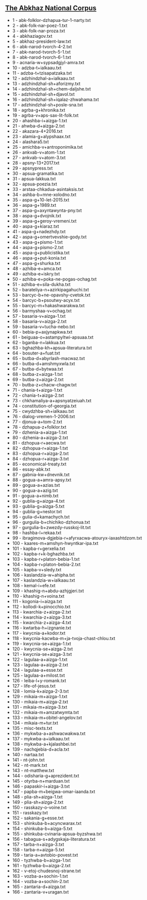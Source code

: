 ## [The Abkhaz National Corpus](https://clarino.uib.no/abnc)
- 1 - abk-folklor-dzhapua-tur-1-narty.txt
- 2 - abk-folk-nar-poez-1.txt
- 3 - abk-folk-nar-proza.txt
- 4 - abkhaziagov.txt
- 5 - abkhaz-president-law.txt
- 6 - abk-narod-tvorch-4-2.txt
- 7 - abk-narod-tvorch-5-1.txt
- 8 - abk-narod-tvorch-6-1.txt
- 9 - acnaria-w+sypsadgjyl-amra.txt
- 10 - adzba-t+ialkaau.txt
- 11 - adzba-t+tzisapatzaka.txt
- 12 - adzhindzhal-a+ialkaau.txt
- 13 - adzhindzhal-sh+aforizmy.txt
- 14 - adzhindzhal-sh+chem-daljshe.txt
- 15 - adzhindzhal-sh+djavol.txt
- 16 - adzhindzhal-sh+iqalaz-zhwahama.txt
- 17 - adzhindzhal-sh+posle-sna.txt
- 18 - agrba-g+khronika.txt
- 19 - agrba-v+aps-sax-lit-folk.txt
- 20 - ahashba-i+aizga-1.txt
- 21 - ahwba-d+aizga-2.txt
- 22 - akazara-4+2016.txt
- 23 - alamia-g+alypshaax.txt
- 24 - alashara5.txt
- 25 - amichba-v+antroponimika.txt
- 26 - ankvab-v+atom-1.txt
- 27 - ankvab-v+atom-3.txt
- 28 - apsny-13+2017.txt
- 29 - apsnypress.txt
- 30 - apsua-gramatika.txt
- 31 - apsua-lakkua.txt
- 32 - apsua-poezia.txt
- 33 - arstaa-chkadua-asintaksis.txt
- 34 - ashba-b+mne-xolodno.txt
- 35 - aspa-g+10-let-2015.txt
- 36 - aspa-g+1989.txt
- 37 - aspa-g+axyntawynta-pny.txt
- 38 - aspa-g+dvojnik.txt
- 39 - aspa-g+geroy-vremeni.txt
- 40 - aspa-g+kiaraz.txt
- 41 - aspa-g+nadezhdy.txt
- 42 - aspa-g+omertvevshie-gody.txt
- 43 - aspa-g+pismo-1.txt
- 44 - aspa-g+pismo-2.txt
- 45 - aspa-g+publicistika.txt
- 46 - aspa-g+put-konia.txt
- 47 - aspa-g+shurka.txt
- 48 - azhiba-e+amca.txt
- 49 - azhiba-e+iskry.txt
- 50 - azhiba-e+poka-ne-pogas-ochag.txt
- 51 - azhiba-e+sila-dukha.txt
- 52 - barateliya-n+azirkipagahuchi.txt
- 53 - barcyc-b+ne-opavshy-cvetok.txt
- 54 - barcyc-b+psoutwy-acyx.txt
- 55 - barcyc-m+hakashwarakwa.txt
- 56 - barmyshaa-v+ochag.txt
- 57 - basaria-v+aizga-1.txt
- 58 - basaria-v+aizga-2.txt
- 59 - basaria-v+tucha-nebo.txt
- 60 - bebia-p+axjynapkwa.txt
- 61 - beiguaa-o+astampyltwi-apsuaa.txt
- 62 - bganba-n+lakkua.txt
- 63 - bghazhba-kh+apsua-literatura.txt
- 64 - bosuter-a+fuat.txt
- 65 - butba-d+abyrlash-macwaz.txt
- 66 - butba-d+amshmyxwla.txt
- 67 - butba-d+bytwaa.txt
- 68 - butba-z+aizga-1.txt
- 69 - butba-z+aizga-2.txt
- 70 - butba-z+chacw-chagw.txt
- 71 - chania-t+aizga-1.txt
- 72 - chania-t+aizga-2.txt
- 73 - chkhamaliya-a+apsnyatzeiuah.txt
- 74 - constitution-of-georgia.txt
- 75 - cwydzhba-sh+ialkaau.txt
- 76 - dialog-vremen-1-2006.txt
- 77 - djonua-a+tom-2.txt
- 78 - dzhapua-z+folklor.txt
- 79 - dzhenia-a+aizga-1.txt
- 80 - dzhenia-a+aizga-2.txt
- 81 - dzhopua-r+aecwa.txt
- 82 - dzhopua-r+aizga-1.txt
- 83 - dzhopua-r+aizga-2.txt
- 84 - dzhopua-r+aizga-3.txt
- 85 - economical-treaty.txt
- 86 - essay-abk.txt
- 87 - gabnia-kw+dnevnik.txt
- 88 - gogua-a+amra-apsy.txt
- 89 - gogua-a+azias.txt
- 90 - gogua-a+azig.txt
- 91 - gogua-a+nimb.txt
- 92 - gublia-g+aizga-4.txt
- 93 - gublia-g+aizga-5.txt
- 94 - gublia-g+nestor.txt
- 95 - gulia-d+kamachych.txt
- 96 - gurgulia-b+chichiko-dzhonua.txt
- 97 - gurgulia-b+zwezdy-russkoj-lit.txt
- 98 - hashba-l+rekaa.txt
- 99 - ibragimova-dgjebia-r+afyrxacwa-atouryx-iaxashtdzom.txt
- 100 - kaares-m+amshyn-hwyntkar-ipa.txt
- 101 - kapba-r+gerxelia.txt
- 102 - kapba-r+k-bghazhba.txt
- 103 - kapba-r+platon-bebia-1.txt
- 104 - kapba-r+platon-bebia-2.txt
- 105 - kapba-v+sledy.txt
- 106 - kaslandzia-w+ahipha.txt
- 107 - kaslandzia-w+ialkaau.txt
- 108 - kemal-i+efe.txt
- 109 - khashig-n+abdu-azhjgjeri.txt
- 110 - khashig-n+voina.txt
- 111 - kogonia-i+aizga.txt
- 112 - kollodi-k+pinocchio.txt
- 113 - kwarchia-z+aizga-2.txt
- 114 - kwarchia-z+aizga-3.txt
- 115 - kwarchia-z+aizga-4.txt
- 116 - kwtarba-h+izgnanie.txt
- 117 - kwycnia-a+kodor.txt
- 118 - kwycnia-kacwba-m+ja-tvoja-chast-chlou.txt
- 119 - kwycnia-se+aizga-1.txt
- 120 - kwycnia-se+aizga-2.txt
- 121 - kwycnia-se+aizga-3.txt
- 122 - lagulaa-a+aizga-1.txt
- 123 - lagulaa-a+aizga-2.txt
- 124 - lagulaa-a+esse.txt
- 125 - lagulaa-a+milost.txt
- 126 - leiba-l+y-romank.txt
- 127 - life-of-jesus.txt
- 128 - lomia-k+aizga-2-3.txt
- 129 - mikaia-m+aizga-1.txt
- 130 - mikaia-m+aizga-2.txt
- 131 - mikaia-m+aizga-3.txt
- 132 - mikaia-m+amzatwymta.txt
- 133 - mikaia-m+obitel-angelov.txt
- 134 - mikaia-m+tur.txt
- 135 - misc-texts.txt
- 136 - mykwba-a+ashwacwakwa.txt
- 137 - mykwba-a+ialkaau.txt
- 138 - mykwba-a+kjalashbei.txt
- 139 - nachqjebia-d+acla.txt
- 140 - nartaa.txt
- 141 - nt-john.txt
- 142 - nt-mark.txt
- 143 - nt-matthew.txt
- 144 - odisharia-g+aprezident.txt
- 145 - otyrba-n+marduan.txt
- 146 - papaskir-i+aizga-3.txt
- 147 - papba-m+beigwa-omar-iaanda.txt
- 148 - plia-sh+aizga-1.txt
- 149 - plia-sh+aizga-2.txt
- 150 - rasskazy-o-voine.txt
- 151 - rasskazy.txt
- 152 - sakania-g+esse.txt
- 153 - shinkuba-b+acyncwarax.txt
- 154 - shinkuba-b+aizga-5.txt
- 155 - shinkuba-cvinaria-apsua-byzshwa.txt
- 156 - tabagua-s+adygskaja-literatura.txt
- 157 - tarba-n+aizga-3.txt
- 158 - tarba-n+aizga-5.txt
- 159 - taria-a+avtobio-povest.txt
- 160 - tyzhwba-b+aizga-1.txt
- 161 - tyzhwba-b+aizga-2.txt
- 162 - v-etoj-chudesnoj-strane.txt
- 163 - vozba-a+sochin-1.txt
- 164 - vozba-a+sochin-2.txt
- 165 - zantaria-d+aizga.txt
- 166 - zantaria-v+uragan.txt
